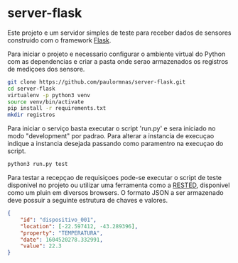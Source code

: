 # server-flask
Este projeto e um servidor simples de teste para receber dados de sensores construido com o framework [Flask](https://flask.palletsprojects.com/en/1.1.x/).

Para iniciar o projeto e necessario configurar o ambiente virtual do Python com as dependencias e criar a pasta onde serao armazenados os registros de mediçoes dos sensore.

```bash
git clone https://github.com/paulormnas/server-flask.git
cd server-flask
virtualenv -p python3 venv
source venv/bin/activate
pip install -r requirements.txt
mkdir registros
```

Para iniciar o serviço basta executar o script 'run.py' e sera iniciado no modo "development" por padrao. Para alterar a instancia de execuçao indique a instancia desejada passando como paramentro na execuçao do script.

```bash
python3 run.py test 
```

Para testar a recepçao de requisiçoes pode-se executar o script de teste disponivel no projeto ou utilizar uma ferramenta como a [RESTED](https://addons.mozilla.org/en-US/firefox/addon/rested/), disponivel como um pluin em diversos browsers. O formato JSON a ser armazenado deve possuir a seguinte estrutura de chaves e valores. 


```json
{
    "id": "dispositivo_001",
    "location": [-22.597412, -43.289396],
    "property": "TEMPERATURA",
    "date": 1604520278.332991,
    "value": 22.3
}
```